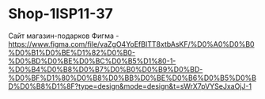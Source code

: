 # Shop-1ISP11-37
Сайт магазин-подарков
Фигма - https://www.figma.com/file/vaZgO4YoEfBITT8xtbAsKF/%D0%A0%D0%B0%D0%B1%D0%BE%D1%82%D0%B0-%D0%BD%D0%BE%D0%BC%D0%B5%D1%80-1-%D0%B4%D0%B8%D0%B7%D0%B0%D0%B9%D0%BD-%D0%BF%D1%80%D0%B8%D0%BB%D0%BE%D0%B6%D0%B5%D0%BD%D0%B8%D1%8F?type=design&mode=design&t=sWrX7pVYSeJxaOjJ-1
